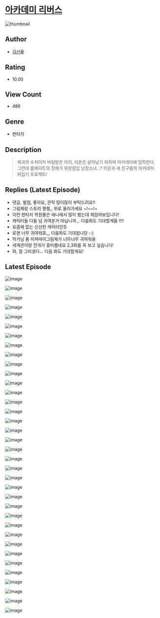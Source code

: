 # [아카데미 리버스](https://comic.naver.com/challenge/list?titleId=810039)
![thumbnail](https://image-comic.pstatic.net/user_contents_data/challenge_comic/2023/05/23/upload_3688792453285307703_480x623.jpeg)

## Author
- [김선율](https://comic.naver.com/artistTitle?id=366779)

## Rating
- 10.00

## View Count
- 486

## Genre
- 판타지

## Description
> 제국의 수치이자 버림받은 아이, 리온은 살아남기 위하여 아카데미에 입학한다. 그런데 룸메이트의 정체가 위장잠입 남장소녀...? 리온과 세 친구들의 아카데미 뒤집기 프로젝트!

## Replies (Latest Episode)
- 댓글, 별점, 좋아요, 관작 많이많이 부탁드려요!!
- 그림체랑 스토리 짱짱,, 위로 올라가세요 ~!~~!~
- 이런 판타지 학원물은 애니에서 많이 봤는데 재밌어보입니다!
- 캐릭터들 다들 넘 귀여운거 아닙니까.,. 다음화도 기대할게욤 !!!!
- 요즘에 없는 신선한 캐릭터인듯
- 로젠 너무 귀여워효,,, 다음화도 기대됩니당 :-)
- 작가님 폼 미쳐따이그림체가 너무너무 귀여워용
- 세계관이랑 전개가 흥미롭네요 2,3화를 꼭 보고 싶습니다!
- 와, 잘 그리셨다... 다음 화도 기대할게요!

## Latest Episode
![image](https://image-comic.pstatic.net/user_contents_data/challenge_comic/2023/05/23/366779/upload_7365128538547107641.jpeg)

![image](https://image-comic.pstatic.net/user_contents_data/challenge_comic/2023/05/23/366779/upload_3775205499543434550.jpeg)

![image](https://image-comic.pstatic.net/user_contents_data/challenge_comic/2023/05/23/366779/upload_3760841272755500598.jpeg)

![image](https://image-comic.pstatic.net/user_contents_data/challenge_comic/2023/05/23/366779/upload_3474635290686350438.jpeg)

![image](https://image-comic.pstatic.net/user_contents_data/challenge_comic/2023/05/23/366779/upload_3630571143672772148.jpeg)

![image](https://image-comic.pstatic.net/user_contents_data/challenge_comic/2023/05/23/366779/upload_3775759455882786101.jpeg)

![image](https://image-comic.pstatic.net/user_contents_data/challenge_comic/2023/05/23/366779/upload_4063485133937064242.jpeg)

![image](https://image-comic.pstatic.net/user_contents_data/challenge_comic/2023/05/23/366779/upload_7220784669081745202.jpeg)

![image](https://image-comic.pstatic.net/user_contents_data/challenge_comic/2023/05/23/366779/upload_4051379730696714293.jpeg)

![image](https://image-comic.pstatic.net/user_contents_data/challenge_comic/2023/05/23/366779/upload_3990532744377610296.jpeg)

![image](https://image-comic.pstatic.net/user_contents_data/challenge_comic/2023/05/23/366779/upload_3474353605353879090.jpeg)

![image](https://image-comic.pstatic.net/user_contents_data/challenge_comic/2023/05/23/366779/upload_7161067765920706914.jpeg)

![image](https://image-comic.pstatic.net/user_contents_data/challenge_comic/2023/05/23/366779/upload_3977297728804971064.jpeg)

![image](https://image-comic.pstatic.net/user_contents_data/challenge_comic/2023/05/23/366779/upload_3546410096359846448.jpeg)

![image](https://image-comic.pstatic.net/user_contents_data/challenge_comic/2023/05/23/366779/upload_3690528612243616353.jpeg)

![image](https://image-comic.pstatic.net/user_contents_data/challenge_comic/2023/05/23/366779/upload_7378697405390403170.jpeg)

![image](https://image-comic.pstatic.net/user_contents_data/challenge_comic/2023/05/23/366779/upload_3919929593789834597.jpeg)

![image](https://image-comic.pstatic.net/user_contents_data/challenge_comic/2023/05/23/366779/upload_7076336135843231075.jpeg)

![image](https://image-comic.pstatic.net/user_contents_data/challenge_comic/2023/05/23/366779/upload_3847539972956697958.jpeg)

![image](https://image-comic.pstatic.net/user_contents_data/challenge_comic/2023/05/23/366779/upload_7089058581281517667.jpeg)

![image](https://image-comic.pstatic.net/user_contents_data/challenge_comic/2023/05/23/366779/upload_7090129470545409072.jpeg)

![image](https://image-comic.pstatic.net/user_contents_data/challenge_comic/2023/05/23/366779/upload_4050765971327038520.jpeg)

![image](https://image-comic.pstatic.net/user_contents_data/challenge_comic/2023/05/23/366779/upload_7147547085227963442.jpeg)

![image](https://image-comic.pstatic.net/user_contents_data/challenge_comic/2023/05/23/366779/upload_7017506741150955568.jpeg)

![image](https://image-comic.pstatic.net/user_contents_data/challenge_comic/2023/05/23/366779/upload_7149518504476370233.jpeg)

![image](https://image-comic.pstatic.net/user_contents_data/challenge_comic/2023/05/23/366779/upload_7004612784666194276.jpeg)

![image](https://image-comic.pstatic.net/user_contents_data/challenge_comic/2023/05/23/366779/upload_7292232931831079473.jpeg)

![image](https://image-comic.pstatic.net/user_contents_data/challenge_comic/2023/05/23/366779/upload_7016943799773520994.jpeg)

![image](https://image-comic.pstatic.net/user_contents_data/challenge_comic/2023/05/23/366779/upload_7076059248613011813.jpeg)

![image](https://image-comic.pstatic.net/user_contents_data/challenge_comic/2023/05/23/366779/upload_3833184731128946995.jpeg)

![image](https://image-comic.pstatic.net/user_contents_data/challenge_comic/2023/05/23/366779/upload_7377848793552073013.jpeg)

![image](https://image-comic.pstatic.net/user_contents_data/challenge_comic/2023/05/23/366779/upload_7018078689111335734.jpeg)

![image](https://image-comic.pstatic.net/user_contents_data/challenge_comic/2023/05/23/366779/upload_7003767450008434788.jpeg)

![image](https://image-comic.pstatic.net/user_contents_data/challenge_comic/2023/05/23/366779/upload_3905803076933083703.jpeg)

![image](https://image-comic.pstatic.net/user_contents_data/challenge_comic/2023/05/23/366779/upload_4049410290686834529.jpeg)

![image](https://image-comic.pstatic.net/user_contents_data/challenge_comic/2023/05/23/366779/upload_3834083019344404787.jpeg)

